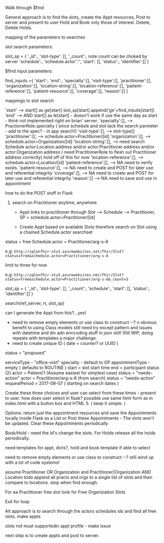 Walk through $find

General approach is to find the slots, create the Appt resources, Post to server and present to user
Hold and Book only those of interest.
Delete, Delete Holds.

mapping of the parameters to searches


slot search parameters:

slot_sp = {
    '_id':,
    'slot-type': [],
    '_count':,  note count can be choked by server
    'schedule':,
    'schedule.actor':'',
    'start': [],
    'status':,
    'identifier':[]
    }

$find input parameters:

find_inputs ={
'start':,
'end':,
'specialty':[],
'visit-type':[],
'practitioner':[],
'organization':[],
'location-string':[],
'location-reference':[],
'patient-reference':[],
'patient-resource':[],
'coverage':[],
'reason':[]
}

mappings to slot search

'start' -->  start[] as ge[start]  slot_sp[start].append('ge'+find_inputs[start])
'end' -->  AND start[] as le[start] - doesn't work if use the same day as start  - think not implemented right on brian' server.
'specialty':[], --> PractionerRole.specialty  ( since schedule and slot lack the search parmeter  - add to the spec? - in app search!)
'visit-type':[], --> slot-type[]
'practitioner':[], --> schedule.actor=Practitioner/[id]
'organization':[], --> schedule.actor=Organization/[id]
'location-string':[], -->  need search Schedule actor:Location.address and/or actor:Practitioner.address and/or actor:Organization.address  ( need PractitionerRole to flesh out Practitioner address correctly) hold off of this for now
'location-reference':[], --> schedule.actor=Location/[id]
'patient-reference':[], --> NA  need to verify exists.
'patient-resource':[], --> NA  need to create and POST for later use and referential integrity
'coverage':[], --> NA need to create and POST for later use and referential integrity
'reason':[] --> NA need to save and use in appointment


how to do the POST stuff in Flask

1. search on Practitioner  anytime, anywhere

   - Appt links to practitioner through Slot --> Schedule --> Practitioner,  SP = schedule.actor=Practitioner/[id]

   - Create Appt based on available Slots  therefore search on Slot using a chained Schedule.actor searchset

status = free
Schedule.actor = Practitioner/arg-s-6

   e.g: `http://sqlonfhir-stu3.azurewebsites.net/fhir/Slot?status=free&schedule.actor=Practitioner/arg-s-6`

limit to three for now

   e.g: `http://sqlonfhir-stu3.azurewebsites.net/fhir/Slot?status=free&schedule.actor=Practitioner/arg-s-6&_count=3`

   slot_sp = {
       '_id':,
       'slot-type': [],
       '_count':,
       'schedule':,
       'start': [],
       'status':,
       'identifier':[]
       }

search(ref_server, rt, slot_sp)

can I generate the Appt from this?...yes!
  - need to remove empty elements or use class to construct :-?  n obvious benefit to using Class models  still need try except pattern and issues with datetime and div adn enncoding stuff in json still!  Still WIP,  doing repeats with templates a major challenge.
  - need to create unique ID  ( date + counter?  or UUID )

status =  "proposed"

serviceType - "office-visit"
specialty  -  default to GP
appointmentType  -empty ( defaults to ROUTINE )
start = slot start time
end =
participant status (2)
actor = Patient/1 (Assume easiest for simplest case)
status = "needs-action"
actor = Practitioner/arg-s-6  (from search)
status = "needs-action"
requestPeriod = 2017-09-07 ( starting on search dates )

Create these three choices and user can select from these times  -  present to user.  how does user select in flask?  possible use same html form as in index.html  with a button box and HTML 5.   ( keep it simple. )

Options: return just the appointment resources and save the Appointments locally inside Flask as a List or Post these Appointments  - The slots won't be updated.
Clear these Appointments periodically

Book/Hold - need the Id's change the slots.  For Holds release all the holds periodically.

need templates for appt, dicts?, hold and book template if able to select

need to remove empty elements or use class to construct :-?  still wind up with a lot of code systems!

assume Practitioner OR Organization  and Practitioner|Organization AND Location
todo append all practs and orgs to a single list of slots and then compare to locations. stop when find enough.



For ea Practitioner free slot look for Free Organization Slots

Exit for loop

Alt approach is to search through the actors schedules ids and find all free slots.  make appts  

slots not must supportedin appt profile  - make issue


next step is to create appts and post to server.
